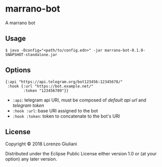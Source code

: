 # marrano-bot

A marrano bot

## Usage

    $ java -Dconfig="<path/to/config.edn>" -jar marrano-bot-0.1.0-SNAPSHOT-standalone.jar

## Options

``` edn
{:api "https://api.telegram.org/bot123456:12345678/"
 :hook {:url "https://bot.example.net/"
        :token "123456789"}}
```

- `:api`: telegram api URI, must be composed of *default api url* and *telegram token*
- `:hook :url`: base URI assigned to the bot
- `:hook :token`: token to concatenate to the bot's URI

## License

Copyright © 2018 Lorenzo Giuliani

Distributed under the Eclipse Public License either version 1.0 or (at
your option) any later version.
